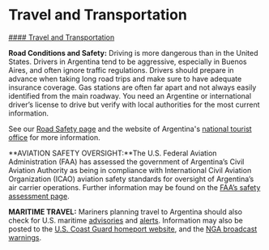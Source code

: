 # Travel and Transportation

[#### Travel and Transportation](javascript:void(0); "Travel and Transportation")

**Road Conditions and Safety:** Driving is more dangerous than in the United States. Drivers in Argentina tend to be aggressive, especially in Buenos Aires, and often ignore traffic regulations. Drivers should prepare in advance when taking long road trips and make sure to have adequate insurance coverage. Gas stations are often far apart and not always easily identified from the main roadway. You need an Argentine or international driver’s license to drive but verify with local authorities for the most current information.

See our [Road Safety page](https://travel.state.gov/content/travel/en/international-travel/before-you-go/driving-and-road-safety.html) and the website of Argentina's [national tourist office](http://www.turismo.gov.ar/) for more information.

**AVIATION SAFETY OVERSIGHT:**The U.S. Federal Aviation Administration (FAA) has assessed the government of Argentina’s Civil Aviation Authority as being in compliance with International Civil Aviation Organization (ICAO) aviation safety standards for oversight of Argentina’s air carrier operations. Further information may be found on the [FAA’s safety assessment page](http://www.faa.gov/about/initiatives/iasa/).

**MARITIME TRAVEL:** Mariners planning travel to Argentina should also check for U.S. maritime [advisories](https://www.maritime.dot.gov/msci-advisories) and [alerts](https://www.maritime.dot.gov/msci-alerts). Information may also be posted to the [U.S. Coast Guard homeport website](/content/travel/csi_repository/csi_landing/csi_catalog/mex.html#ExternalPopup), and the [NGA broadcast warnings](/content/travel/csi_repository/csi_landing/csi_catalog/mex.html#ExternalPopup).